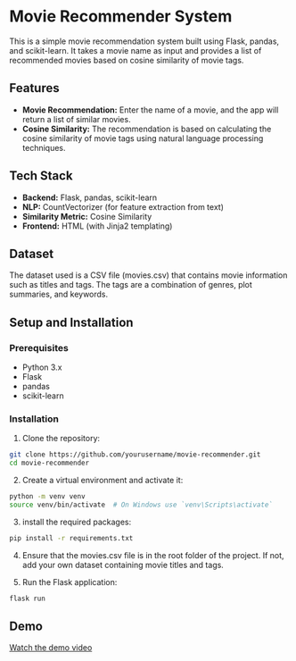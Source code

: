 # Movie Recommender System
This is a simple movie recommendation system built using Flask, pandas, and scikit-learn. It takes a movie name as input and provides a list of recommended movies based on cosine similarity of movie tags.

## Features

- **Movie Recommendation:** Enter the name of a movie, and the app will return a list of similar movies.
- **Cosine Similarity:** The recommendation is based on calculating the cosine similarity of movie tags using natural language processing techniques.
  
## Tech Stack

- **Backend:** Flask, pandas, scikit-learn
- **NLP:** CountVectorizer (for feature extraction from text)
- **Similarity Metric:** Cosine Similarity
- **Frontend:** HTML (with Jinja2 templating)

## Dataset

The dataset used is a CSV file (movies.csv) that contains movie information such as titles and tags. The tags are a combination of genres, plot summaries, and keywords.

## Setup and Installation

### Prerequisites
- Python 3.x
- Flask
- pandas
- scikit-learn

### Installation
1. Clone the repository:

  ```sh
  git clone https://github.com/yourusername/movie-recommender.git
  cd movie-recommender
  ```

2. Create a virtual environment and activate it:
  
  ```sh
  python -m venv venv
  source venv/bin/activate  # On Windows use `venv\Scripts\activate`
  ```

3. install the required packages:

  ```sh
  pip install -r requirements.txt
  ```

4. Ensure that the movies.csv file is in the root folder of the project. If not, add your own dataset containing movie titles and tags.

5. Run the Flask application:

  ```sh
  flask run
  ```

## Demo

[Watch the demo video](https://github.com/user-attachments/assets/89c22d2a-73b6-458c-8d77-8cb3835e0753)
